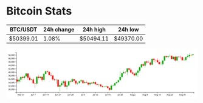 # Bitcoin Stats

BTC/USDT|24h change|24h high|24h low|
|---|---|---|---|
|$50399.01|1.08%|$50494.11|$49370.00|

<img src="./chart.svg">
